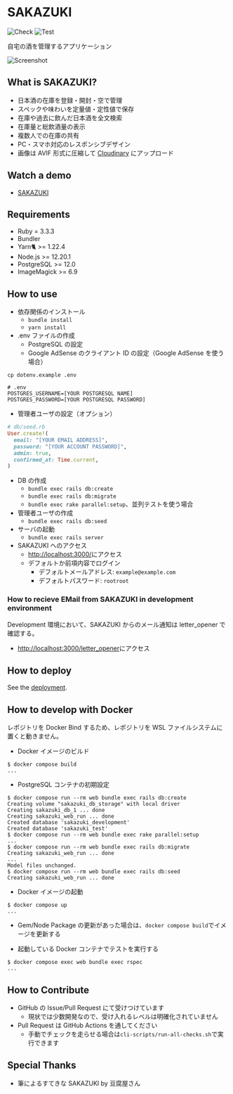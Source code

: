 # SAKAZUKI

![Check](https://github.com/momocus/sakazuki/workflows/Check/badge.svg)
![Test](https://github.com/momocus/sakazuki/workflows/Test/badge.svg)

自宅の酒を管理するアプリケーション

![Screenshot](./screenshot.png)

## What is SAKAZUKI?

- 日本酒の在庫を登録・開封・空で管理
- スペックや味わいを定量値・定性値で保存
- 在庫や過去に飲んだ日本酒を全文検索
- 在庫量と総飲酒量の表示
- 複数人での在庫の共有
- PC・スマホ対応のレスポンシブデザイン
- 画像は AVIF 形式に圧縮して [Cloudinary](https://cloudinary.com/) にアップロード

## Watch a demo

- [SAKAZUKI](https://sakazuki.fly.dev/)

## Requirements

- Ruby = 3.3.3
- Bundler
- Yarn🐈 >= 1.22.4
- Node.js >= 12.20.1
- PostgreSQL >= 12.0
- ImageMagick >= 6.9

## How to use

- 依存関係のインストール
  - `bundle install`
  - `yarn install`
- .env ファイルの作成
  - PostgreSQL の設定
  - Google AdSense のクライアント ID の設定（Google AdSense を使う場合）

```console
cp dotenv.example .env
```

```shell
# .env
POSTGRES_USERNAME=[YOUR POSTGRESQL NAME]
POSTGRES_PASSWORD=[YOUR POSTGRESQL PASSWORD]
```

- 管理者ユーザの設定（オプション）

```ruby
# db/seed.rb
User.create!(
  email: "[YOUR EMAIL ADDRESS]",
  password: "[YOUR ACCOUNT PASSWORD]",
  admin: true,
  confirmed_at: Time.current,
)
```

- DB の作成
  - `bundle exec rails db:create`
  - `bundle exec rails db:migrate`
  - `bundle exec rake parallel:setup`、並列テストを使う場合
- 管理者ユーザの作成
  - `bundle exec rails db:seed`
- サーバの起動
  - `bundle exec rails server`
- SAKAZUKI へのアクセス
  - <http://localhost:3000/>にアクセス
  - デフォルトか前項内容でログイン
    - デフォルトメールアドレス: `example@example.com`
    - デフォルトパスワード: `rootroot`

### How to recieve EMail from SAKAZUKI in development environment

Development 環境において、SAKAZUKI からのメール通知は letter_opener で確認する。

- <http://localhost:3000/letter_opener>にアクセス

## How to deploy

See the [deployment](https://github.com/momocus/sakazuki/wiki/Deployment).

## How to develop with Docker

レポジトリを Docker Bind するため、レポジトリを WSL ファイルシステムに置くと動きません。

- Docker イメージのビルド

```console
$ docker compose build
...
```

- PostgreSQL コンテナの初期設定

<!-- markdownlint-disable MD013 -->

```console
$ docker compose run --rm web bundle exec rails db:create
Creating volume "sakazuki_db_storage" with local driver
Creating sakazuki_db_1 ... done
Creating sakazuki_web_run ... done
Created database 'sakazuki_development'
Created database 'sakazuki_test'
$ docker compose run --rm web bundle exec rake parallel:setup
...
$ docker compose run --rm web bundle exec rails db:migrate
Creating sakazuki_web_run ... done
...
Model files unchanged.
$ docker compose run --rm web bundle exec rails db:seed
Creating sakazuki_web_run ... done
```

<!-- markdownlint-enable MD013 -->

- Docker イメージの起動

```console
$ docker compose up
...
```

- Gem/Node Package の更新があった場合は、`docker compose build`でイメージを更新する

- 起動している Docker コンテナでテストを実行する

```console
$ docker compose exec web bundle exec rspec
...
```

## How to Contribute

- GitHub の Issue/Pull Request にて受けつけています
  - 現状では少数開発なので、受け入れるレベルは明確化されていません
- Pull Request は GitHub Actions を通してください
  - 手動でチェックを走らせる場合は`cli-scripts/run-all-checks.sh`で実行できます

## Special Thanks

- 筆によるすてきな SAKAZUKI by 豆腐屋さん
